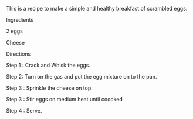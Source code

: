 This is a recipe to make a simple and healthy breakfast of scrambled eggs.

Ingredients 

2 eggs

Cheese

Directions

Step 1 : Crack and Whisk the eggs. 

Step 2: Turn on the gas and put the egg mixture on to the pan. 

Step 3 : Sprinkle the cheese on top. 

Step 3 : Stir eggs on medium heat until coooked

Step 4 : Serve.
